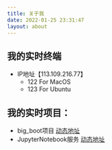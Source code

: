 ```yaml
---
title: 关于我
date: 2022-01-25 23:31:47
layout: about
---
```


## 我的实时终端
- IP地址【113.109.216.77】 
  - 122 For MacOS 
  - 123 For Ubuntu

## 我的实时项目：
- big_boot项目 [动态地址](http://113.109.216.77:19000/big_boot/)
- JupyterNotebook服务 [动态地址](http://113.109.216.77:18999)

